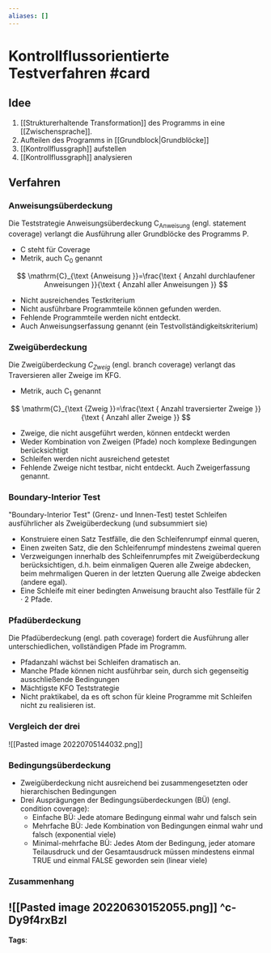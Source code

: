 ```yaml
---
aliases: []
---
```


# Kontrollflussorientierte Testverfahren #card
## Idee
1. [[Strukturerhaltende Transformation]] des Programms in eine [[Zwischensprache]]. 
2. Aufteilen des Programms in [[Grundblock|Grundblöcke]]
3. [[Kontrollflussgraph]] aufstellen
4. [[Kontrollflussgraph]] analysieren
## Verfahren
### Anweisungsüberdeckung
Die Teststrategie Anweisungsüberdeckung $\text{C}_{\text {Anweisung}}$ (engl. statement coverage) verlangt die Ausführung aller Grundblöcke des Programms P.
- C steht für Coverage
- Metrik, auch $\text{C}_0$ genannt

$$
\mathrm{C}_{\text {Anweisung }}=\frac{\text { Anzahl durchlaufener Anweisungen }}{\text { Anzahl aller Anweisungen }}
$$
- Nicht ausreichendes Testkriterium
- Nicht ausführbare Programmteile können gefunden werden.
- Fehlende Programmteile werden nicht entdeckt.
- Auch Anweisungserfassung genannt (ein Testvollständigkeitskriterium)
### Zweigüberdeckung
Die Zweigüberdeckung $C_{Z w e i g}$ (engl. branch coverage) verlangt das Traversieren aller Zweige im KFG.
- Metrik, auch $\mathrm{C}_{1}$ genannt

$$
\mathrm{C}_{\text {Zweig }}=\frac{\text { Anzahl traversierter Zweige }}{\text { Anzahl aller Zweige }}
$$
- Zweige, die nicht ausgeführt werden, können entdeckt werden
- Weder Kombination von Zweigen (Pfade) noch komplexe Bedingungen berücksichtigt
- Schleifen werden nicht ausreichend getestet
- Fehlende Zweige nicht testbar, nicht entdeckt.
Auch Zweigerfassung genannt.
### Boundary-Interior Test
"Boundary-Interior Test" (Grenz- und Innen-Test) testet Schleifen ausführlicher als Zweigüberdeckung (und subsummiert sie)
- Konstruiere einen Satz Testfälle, die den Schleifenrumpf einmal queren,
- Einen zweiten Satz, die den Schleifenrumpf mindestens zweimal queren
- Verzweigungen innerhalb des Schleifenrumpfes mit Zweigüberdeckung berücksichtigen, d.h. beim einmaligen Queren alle Zweige abdecken, beim mehrmaligen Queren in der letzten Querung alle Zweige abdecken (andere egal).
- Eine Schleife mit einer bedingten Anweisung braucht also Testfälle für $2 \cdot 2$ Pfade.
### Pfadüberdeckung
Die Pfadüberdeckung (engl. path coverage) fordert die Ausführung aller unterschiedlichen, vollständigen Pfade im Programm.
- Pfadanzahl wächst bei Schleifen dramatisch an.
- Manche Pfade können nicht ausführbar sein, durch sich gegenseitig ausschließende Bedingungen
- Mächtigste KFO Teststrategie
- Nicht praktikabel, da es oft schon für kleine Programme mit Schleifen nicht zu realisieren ist.
### Vergleich der drei
![[Pasted image 20220705144032.png]]
### Bedingungsüberdeckung
- Zweigüberdeckung nicht ausreichend bei zusammengesetzten oder hierarchischen Bedingungen
- Drei Ausprägungen der Bedingungsüberdeckungen (BÜ) (engl. condition coverage):
	- Einfache BÜ: Jede atomare Bedingung einmal wahr und falsch sein
	- Mehrfache BÜ: Jede Kombination von Bedingungen einmal wahr und falsch (exponential viele)
	- Minimal-mehrfache BÜ: Jedes Atom der Bedingung, jeder atomare Teilausdruck und der Gesamtausdruck müssen mindestens einmal TRUE und einmal FALSE geworden sein (linear viele)
### Zusammenhang
![[Pasted image 20220630152055.png]]
^c-Dy9f4rxBzl
---
**Tags**: 